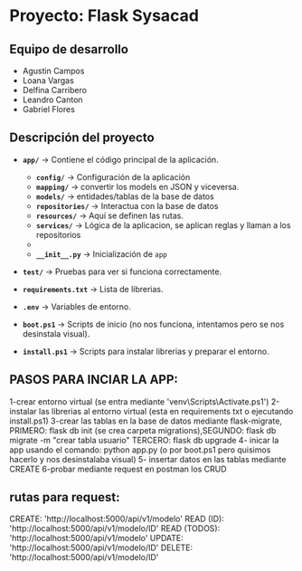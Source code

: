 # Proyecto: Flask Sysacad

## Equipo de desarrollo
- Agustin Campos  
- Loana Vargas  
- Delfina Carribero
- Leandro Canton
- Gabriel Flores  


## Descripción del proyecto

- **`app/`** → Contiene el código principal de la aplicación.  
  - **`config/`** → Configuración de la aplicación   
  - **`mapping/`** → convertir los models en JSON y viceversa.
  - **`models/`** → entidades/tablas de la base de datos   
  - **`repositories/`** → Interactua con la base de datos 
  - **`resources/`** →  Aquí se definen las rutas.  
  - **`services/`** → Lógica de la aplicacion, se aplican reglas y llaman a los repositorios
  -   
  - **`__init__.py`** → Inicialización de `app` 

- **`test/`** → Pruebas para ver si funciona correctamente.    
  
- **`requirements.txt`** → Lista de librerias.  
- **`.env`** → Variables de entorno.    
- **`boot.ps1`** → Scripts de inicio (no nos funciona, intentamos pero se nos desinstala visual).  
- **`install.ps1`** → Scripts para instalar librerias y preparar el entorno.  

## PASOS PARA INCIAR LA APP:
1-crear entorno virtual (se entra mediante 'venv\Scripts\Activate.ps1')
2-instalar las librerias al entorno virtual (esta en requirements txt o ejecutando install.ps1)
3-crear las tablas en la base de datos mediante flask-migrate, PRIMERO: flask db init (se crea carpeta migrations),SEGUNDO: flask db migrate -m "crear tabla usuario"
TERCERO: flask db upgrade 
4- inicar la app usando el comando: python app.py (o por boot.ps1 pero quisimos hacerlo y nos desinstalaba visual)
5- insertar datos en las tablas mediante CREATE
6-probar mediante request en postman los CRUD

## rutas para request:

CREATE: 'http://localhost:5000/api/v1/modelo'
READ (ID): 'http://localhost:5000/api/v1/modelo/ID'
READ (TODOS): 'http://localhost:5000/api/v1/modelo'
UPDATE: 'http://localhost:5000/api/v1/modelo/ID'
DELETE: 'http://localhost:5000/api/v1/modelo/ID'